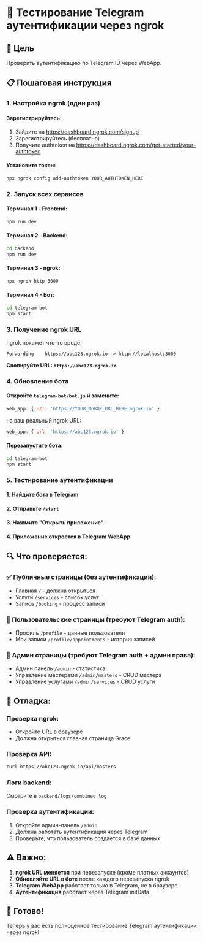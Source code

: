 # 🔐 Тестирование Telegram аутентификации через ngrok

## 🎯 Цель
Проверить аутентификацию по Telegram ID через WebApp.

## 📋 Пошаговая инструкция

### 1. Настройка ngrok (один раз)

#### Зарегистрируйтесь:
1. Зайдите на https://dashboard.ngrok.com/signup
2. Зарегистрируйтесь (бесплатно)
3. Получите authtoken на https://dashboard.ngrok.com/get-started/your-authtoken

#### Установите токен:
```bash
npx ngrok config add-authtoken YOUR_AUTHTOKEN_HERE
```

### 2. Запуск всех сервисов

#### Терминал 1 - Frontend:
```bash
npm run dev
```

#### Терминал 2 - Backend:
```bash
cd backend
npm run dev
```

#### Терминал 3 - ngrok:
```bash
npx ngrok http 3000
```

#### Терминал 4 - Бот:
```bash
cd telegram-bot
npm start
```

### 3. Получение ngrok URL

ngrok покажет что-то вроде:
```
Forwarding    https://abc123.ngrok.io -> http://localhost:3000
```

**Скопируйте URL: `https://abc123.ngrok.io`**

### 4. Обновление бота

#### Откройте `telegram-bot/bot.js` и замените:
```javascript
web_app: { url: 'https://YOUR_NGROK_URL_HERE.ngrok.io' }
```
на ваш реальный ngrok URL:
```javascript
web_app: { url: 'https://abc123.ngrok.io' }
```

#### Перезапустите бота:
```bash
cd telegram-bot
npm start
```

### 5. Тестирование аутентификации

#### 1. Найдите бота в Telegram
#### 2. Отправьте `/start`
#### 3. Нажмите "Открыть приложение"
#### 4. Приложение откроется в Telegram WebApp

## 🔍 Что проверяется:

### ✅ Публичные страницы (без аутентификации):
- Главная `/` - должна открыться
- Услуги `/services` - список услуг
- Запись `/booking` - процесс записи

### 🔐 Пользовательские страницы (требуют Telegram auth):
- Профиль `/profile` - данные пользователя
- Мои записи `/profile/appointments` - история записей

### 👑 Админ страницы (требуют Telegram auth + админ права):
- Админ панель `/admin` - статистика
- Управление мастерами `/admin/masters` - CRUD мастера
- Управление услугами `/admin/services` - CRUD услуги

## 🐛 Отладка:

### Проверка ngrok:
- Откройте URL в браузере
- Должна открыться главная страница Grace

### Проверка API:
```bash
curl https://abc123.ngrok.io/api/masters
```

### Логи backend:
Смотрите в `backend/logs/combined.log`

### Проверка аутентификации:
1. Откройте админ-панель `/admin`
2. Должна работать аутентификация через Telegram
3. Проверьте, что пользователь создается в базе данных

## ⚠️ Важно:

1. **ngrok URL меняется** при перезапуске (кроме платных аккаунтов)
2. **Обновляйте URL в боте** после каждого перезапуска ngrok
3. **Telegram WebApp** работает только в Telegram, не в браузере
4. **Аутентификация** работает через Telegram initData

## 🎉 Готово!

Теперь у вас есть полноценное тестирование Telegram аутентификации через ngrok!

